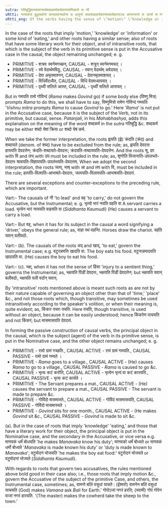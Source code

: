 ```yaml
---
sutra: गतिबुद्धिप्रत्यवसानार्थशब्दकर्माकर्मकाणामणिकर्ता स णौ
vRtti: गत्यर्थानां बुद्ध्यर्थानां प्रत्यवसानार्थानां च धातूनां तथाशब्दकर्मकाणामकर्मकाणाञ्च अण्यन्तानां यः कर्त्ता स ण्यन्तानां कर्मसंज्ञा भवति ॥
vRtti_eng: Of the verbs having the sense of \"motion\" \"knowledge or information\" and \"eating,\" and of verbs that have some literary work for their object, and of intransitive verbs that which was the agent of the verb in its primitive (non-_ni_ or non-causal state), is called the object (_karma_) in its causative state (when the verb takes the affix (_ni_).
---
```

In the case of the roots that imply 'motion,' 'knowledge' or 'information' or some kind of 'eating,' and other roots having a similar sense; also of roots that have some literary work for their object, and of intransitive roots, that which is the subject of the verb in its primitive sense is put in the Accusative case in the causal, the object remaining unchanged; e. g.

- PRIMITIVE - शत्रवः स्वर्गमगच्छन्, CAUSAL - शत्रून् स्वर्गमगमयत् ।
- PRIMITIVE - स्वे वेदार्थमविदुः, CAUSAL - स्वान् वेदार्थम् अवेदयत् ।
- PRIMITIVE - देवा अमृतमाश्नन्, CAUSAL - देवानमृतमाशयत् ।
- PRIMITIVE - विधिर्वेदध्यैत, CAUSAL - विधिं वेदमध्यापयत् ।
- PRIMITIVE - पृथ्वी सलिले आस्त, CAUSAL - पृथ्वीं सलिले आसयत् ।

But in गमयति रामो गोविन्दं (_Rama_ makes _Govind_ go) if some body else (विष्णु मित्र) prompts _Rama_ to do this, we shall have to say, विष्णुमित्रो रामेण गोविन्दं गमयति '_Vishnu_ _mitra_ prompts _Rama_ to cause _Govind_ to go.' Here '_Rama_' is not put in the Accusative case, because it is the subject of the Verb, not in its primitive, but causal, sense. _Patanjali_, in his _Mahabhashya_, adds this explanation on the meaning of the word शब्दकर्म in the _sutra_ गतिबुद्धि &c. शब्दकर्म may be either शब्दो येषां क्रिया or शब्दो येषं कर्म.

When we take the former interpretation, the roots ह्वयति (ह्वे) क्रंदति (क्रंद) and शब्दायते (denom. of शब्द) have to be excluded from the rule; as, ह्वयति देवदत्तः हाययति देवदत्तेन; क्रंदति-शब्दायते-देवदत्तः; क्रंदयति-शब्दाययति-देवदत्तेन. And the roots श्रु, ज्ञा with वि and लभ् with उप must be included in the rule; as, शृणोति विजानाति-उपलभते-देवदत्तः श्रावयति-विज्ञापयति-उपलंभयति-देवदत्तम्. When we adopt the second interpretation, the roots जल्प्, भाष् with आ and लप with वि, must be included in the rule; हल्पति-विलपति-आभाषते-देवदत्तः, जल्पयति-विलापयति-आभाषयति-देवदत्तं.

There are several exceptions and counter-exceptions to the preceding rule, which are important.

Vart:- The causals of नी 'to lead' and वह् 'to carry,' do not govern the Accusative, but the Instrumental; e. g. भृत्यो भारं नयति वहति वा A servant carries a load. भृत्येन भारं नाययति वाहयति वा (_Siddhanta_ _Kaumudi_) (He) causes a servant to carry a load.

Vart:- But वह्, when it has for its subject in the causal a word signifying a 'driver,' obeys the general rule; as, वाहा रथं वहन्ति. Horses draw the chariot. वहंति यवान् वलीवर्दाः.

Vart:- (b). The causals of the roots अद् and खाद्, 'to eat,' govern the Instrumental case; e.g. वटुरन्नमत्ति खादति वा. The boy eats his food. वटुनान्नमादयति खादयति वा. (He) causes the boy to eat his food.

Vart:- (c). भक्ष्, when it has not the sense of हिंसा 'injury to a sentient thing,' governs the Instrumental; as, भक्षयति पिंडीं देवदत्तः, भक्षयति पिंडीं देवदत्तेन; but भक्षयति यवान् बलीवर्दाः, भक्षयति वली वर्दान् यवान्.

By 'intransitive' roots mentioned above is meant such roots as are not by their nature capable of governing an object other than that of 'time,' 'place' &c., and not those roots which, though transitive, may sometimes be used intransitively according to the speaker's volition, or when their meaning is, quite evident; as, किंकरः पचरः पचति. Here पचति, though transitive, is used without an object, because it can be easily understood; hence किंकरेण पाचयति and not किंकरं; but मासमासयति देवदत्तं.

In forming the passive construction of causal verbs, the principal object in the causal, which is the subject (agent) of the verb in its primitive sense, is put in the Nominative case, and the other object remains unchanged; e. g.

- PRIMITIVE - रामो ग्रामं गच्छति., CAUSAL ACTIVE - रामं ग्रामं गमयति., CAUSAL PASSIVE - रामो ग्रामं गम्यते ।
- PRIMITIVE - _Rama_ goes to a village., CAUSAL ACTIVE - (He) causes _Rama_ to go to a village., CAUSAL PASSIVE - _Rama_ is caused to go &c.
- PRIMITIVE - भृत्यः कटं करोति, CAUSAL ACTIVE - भृत्येन भृत्यं वा कटं कारयति., CAUSAL PASSIVE - भृत्यः कटं कार्यते ।
- PRIMITIVE - The Servant prepares a mat., CAUSAL ACTIVE - (He) causes the servant to prepare a mat., CAUSAL PASSIVE - The servant is made to prepare &c.
- PRIMITIVE - गोविंदो मासमास्ते., CAUSAL ACTIVE - गोविंदं मासमासयति, CAUSAL PASSIVE - गोविंदो मासमास्यते ।
- PRIMITIVE - _Govind_ sits for one month., CAUSAL ACTIVE - (He makes _Govind_ sit &c., CAUSAL PASSIVE - _Govind_ is made to sit &c.

(a). But in the case of roots that imply 'knowledge' 'eating,' and those that have a literary work for their object, the principal object is put in the Nominative case, and the secondary in the Accusative, or vice versa e.g. माणवकं धर्मं बोधयति 'he makes _Manavaka_ know his duty'; माणवको धर्मं बोध्यते or माणवकं धर्मो बोध्यते '_Manavaka_ is made known his duty' or 'duty is made known to _Manavaka_'; वटुमोदनं भोजयति 'he makes the boy eat food:' वटुरोदनं भोजयते or वटुमोदनां भोज्यते (_Siddhanta_ _Kaumudi_).

With regards to roots that govern two accusatives, the rules mentioned above bold good in their case also; i.e., those roots that imply motion &c., govern the Accusative of the subject of the primitive Case, and others, the Instrumental case, sometimes; as, वामनो बलिं वसुधां याचते : (ईश्वरो) वामनेन बलिं वसुधां याचयति (God) makes _Vamana_ ask _Bali_ for Earth.' गोपोऽजां नगरं हरति; (स्वामी) गोपं गोपेन वाजां नगरं हारयति. '(The master) makes the cowherd take the sheep to the town.'
